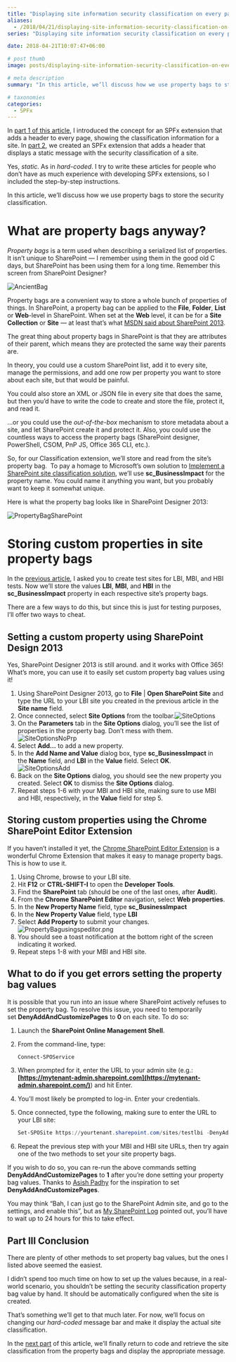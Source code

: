 ```yaml
---
title: "Displaying site information security classification on every page using a custom SPFx extensions — Part III"
aliases:
  - /2018/04/21/displaying-site-information-security-classification-on-every-page-using-a-custom-spfx-extensions-part-iii
series: "Displaying site information security classification on every page using a custom SPFx extensions"

date: 2018-04-21T10:07:47+06:00

# post thumb
image: posts/displaying-site-information-security-classification-on-every-page-using-a-custom-spfx-extensions-part-iii/featured-image.webp

# meta description
summary: "In this article, we’ll discuss how we use property bags to store the security classification."

# taxonomies
categories:
  - SPFx
---
```

In [part 1 of this article](/2018/04/21/displaying-site-information-security-classification-on-every-page-using-a-custom-spfx-extensions-part-i/), I introduced the concept for an SPFx extension that adds a header to every page, showing the classification information for a site. In [part 2](/2018/04/21/displaying-site-information-security-classification-on-every-page-using-a-custom-spfx-extensions-part-ii/), we created an SPFx extension that adds a header that displays a static message with the security classification of a site.

Yes, _static._ As in _hard-coded_. I try to write these articles for people who don’t have as much experience with developing SPFx extensions, so I included the step-by-step instructions.

In this article, we’ll discuss how we use property bags to store the security classification.

# What are property bags anyway?

_Property bags_ is a term used when describing a serialized list of properties. It isn’t unique to SharePoint — I remember using them in the good old C days, but SharePoint has been using them for a long time. Remember this screen from SharePoint Designer?

![AncientBag](AncientBag.jpg)

Property bags are a convenient way to store a whole bunch of properties of things. In SharePoint, a property bag can be applied to the **File**, **Folder**, **List** or **Web**\-level in SharePoint. When set at the **Web** level, it can be for a **Site Collection** or **Site** — at least that’s what [MSDN said about SharePoint 2013](https://msdn.microsoft.com/library/gg491706.aspx).

The great thing about property bags in SharePoint is that they are attributes of their parent, which means they are protected the same way their parents are.

In theory, you could use a custom SharePoint list, add it to every site, manage the permissions, and add one row per property you want to store about each site, but that would be painful.

You could also store an XML or JSON file in every site that does the same, but then you’d have to write the code to create and store the file, protect it, and read it.

…or you could use the _out-of-the-box_ mechanism to store metadata about a site, and let SharePoint create it and protect it. Also, you could use the countless ways to access the property bags (SharePoint designer, PowerShell, CSOM, PnP JS, Office 365 CLI, etc.).

So, for our Classification extension, we’ll store and read from the site’s property bag.  To pay a homage to Microsoft’s own solution to [Implement a SharePoint site classification solution](https://docs.microsoft.com/sharepoint/dev/solution-guidance/implement-a-sharepoint-site-classification-solution), we’ll use **sc\_BusinessImpact** for the property name. You could name it anything you want, but you probably want to keep it somewhat unique.

Here is what the property bag looks like in SharePoint Designer 2013:

![PropertyBagSharePoint](PropertyBagSharePoint.png)

# Storing custom properties in site property bags

In the [previous article](/2018/04/21/displaying-site-information-security-classification-on-every-page-using-a-custom-spfx-extensions-part-ii/), I asked you to create test sites for LBI, MBI, and HBI tests. Now we’ll store the values **LBI**, **MBI**, and **HBI** in the **sc\_BusinessImpact** property in each respective site’s property bags.

There are a few ways to do this, but since this is just for testing purposes, I’ll offer two ways to cheat.

## Setting a custom property using SharePoint Design 2013

Yes, SharePoint Designer 2013 is still around. and it works with Office 365! What’s more, you can use it to easily set custom property bag values using it!

1. Using SharePoint Designer 2013, go to **File** | **Open SharePoint Site** and type the URL to your LBI site you created in the previous article in the **Site name** field.
2. Once connected, select **Site Options** from the toolbar.![SiteOptions](SiteOptions.png)
3. On the **Parameters** tab in the **Site Options** dialog, you’ll see the list of properties in the property bag. Don’t mess with them.  
    ![SiteOptionsNoPrp](SiteOptionsNoPrp.png)
4. Select **Add…** to add a new property.
5. In the **Add Name and Value** dialog box, type **sc\_BusinessImpact** in the **Name** field, and **LBI** in the **Value** field. Select **OK**.  
    ![SiteOptionsAdd](SiteOptionsAdd.png)
6. Back on the **Site Options** dialog, you should see the new property you created. Select **OK** to dismiss the **Site Options** dialog.
7. Repeat steps 1-6 with your MBI and HBI site, making sure to use MBI and HBI, respectively, in the **Value** field for step 5.

## Storing custom properties using the Chrome SharePoint Editor Extension

If you haven’t installed it yet, the [Chrome SharePoint Editor Extension](https://github.com/tavikukko/Chrome-SP-Editor) is a wonderful Chrome Extension that makes it easy to manage property bags. This is how to use it.

1. Using Chrome, browse to your LBI site.
2. Hit **F12** or **CTRL-SHIFT-I** to open the **Developer Tools**.
3. Find the **SharePoint** tab (should be one of the last ones, after **Audit**).
4. From the **Chrome SharePoint Editor** navigation, select **Web properties**.
5. In the **New Property Name** field, type **sc\_BusinessImpact**
6. In the **New Property Value** field, type **LBI**
7. Select **Add Property** to submit your changes.![PropertyBagusingspeditor.png](PropertyBagusingspeditor.png)
8. You should see a toast notification at the bottom right of the screen indicating it worked.
9. Repeat steps 1-8 with your MBI and HBI site.

## What to do if you get errors setting the property bag values

It is possible that you run into an issue where SharePoint actively refuses to set the property bag. To resolve this issue, you need to temporarily set **DenyAddAndCustomizePages** to **0** on each site. To do so:

1. Launch the **SharePoint Online Management Shell**.
2. From the command-line, type:

    ```powershell
    Connect-SPOService
    ```

3. When prompted for it, enter the URL to your admin site (e.g.: **[https://mytenant-admin.sharepoint.com](https://mytenant-admin.sharepoint.com/)**) and hit Enter.
4. You’ll most likely be prompted to log-in. Enter your credentials.
5. Once connected, type the following, making sure to enter the URL to your LBI site:

    ```powershell
    Set-SPOSite https://yourtenant.sharepoint.com/sites/testlbi -DenyAddAndCustomizePage 0
    ```

6. Repeat the previous step with your MBI and HBI site URLs, then try again one of the two methods to set your site property bags.

If you wish to do so, you can re-run the above commands setting **DenyAddAndCustomizePages** to **1** after you’re done setting your property bag values. Thanks to [Asish Padhy](https://blog.kloud.com.au/2018/02/08/how-to-set-property-bag-values-in-sharepoint-modern-sites-using-sharepoint-online-net-csom/) for the inspiration to set **DenyAddAndCustomizePages**.

You may think “Bah, I can just go to the SharePoint Admin site, and go to the settings, and enable this”, but as [My SharePoint Log](https://hangconsult.com/2015/10/21/sharepoint-online-denyaddandcustomizepages/) pointed out, you’ll have to wait up to 24 hours for this to take effect.

## Part III Conclusion

There are plenty of other methods to set property bag values, but the ones I listed above seemed the easiest.

I didn’t spend too much time on how to set up the values because, in a real-world scenario, you shouldn’t be setting the security classification property bag value by hand. It should be automatically configured when the site is created.

That’s something we’ll get to that much later. For now, we’ll focus on changing our _hard-coded_ message bar and make it display the actual site classification.

In the [next part](/2018/04/21/displaying-site-information-security-classification-on-every-page-using-a-custom-spfx-extensions-part-iv/) of this article, we’ll finally return to code and retrieve the site classification from the property bags and display the appropriate message.
